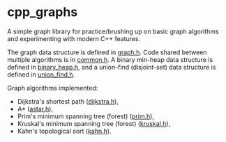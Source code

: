 # cpp_graphs

A simple graph library for practice/brushing up on basic graph algorithms and experimenting with modern C++ features.

The graph data structure is defined in [graph.h](graph.h). Code shared
between multiple algorithms is in [common.h](common.h). A binary
min-heap data structure is defined in [binary_heap.h](binary_heap.h),
and a union-find (disjoint-set) data structure is defined in
[union_find.h](union_find.h).

Graph algorithms implemented:
* Dijkstra's shortest path ([dijkstra.h](dijkstra.h)),
* A* ([astar.h](astar.h)),
* Prim's minimum spanning tree (forest) ([prim.h](prim.h)),
* Kruskal's minimum spanning tree (forest) ([kruskal.h](kruskal.h)),
* Kahn's topological sort ([kahn.h](kahn.h)).
